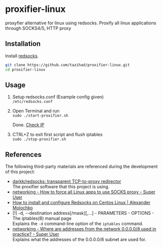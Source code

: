 # proxifier-linux

proxyfier alternative for linux using redsocks. Proxify all linux applications through SOCKS4/5, HTTP proxy

## Installation

Install [redsocks](https://github.com/darkk/redsocks#packages).

```bash
git clone https://github.com/tazihad/proxifier-linux.git
cd proxifier-linux
```

## Usage

1. Setup redsocks.conf (Example config given)  
   `/etc/redsocks.conf`
1. Open Terminal and run  
   `sudo ./start-proxifier.sh`

   Done. [Check IP](https://ifconfig.me/)

1. CTRL+Z to exit first script and flush iptables  
   `sudo ./stop-proxifier.sh`

## References

The following third-party materials are referenced during the development of this project:

* [darkk/redsocks: transparent TCP-to-proxy redirector](https://github.com/darkk/redsocks)  
  The proxifier software that this project is using.
* [networking - How to force all Linux apps to use SOCKS proxy - Super User](https://superuser.com/a/1402071)
* [How to install and configure Redsocks on Centos Linux | Alexander Molochko](https://crosp.net/blog/administration/install-configure-redsocks-proxy-centos-linux/)
* [!] -d, --destination address[/mask][,...] - PARAMETERS - OPTIONS - The iptables(8) manual page  
  Explains the `-d` command-line option of the `iptables` command.
* [networking - Where are addresses from the network 0.0.0.0/8 used in practice? - Super User](https://superuser.com/questions/388056/where-are-addresses-from-the-network-0-0-0-0-8-used-in-practice)  
  Explains what the addresses of the 0.0.0.0/8 subnet are used for.
